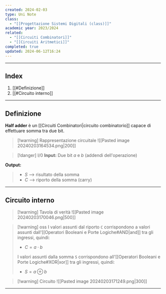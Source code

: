 ```yaml
---
created: 2024-02-03
type: Uni Note
class:
  - "[[Progettazione Sistemi Digitali (class)]]"
academic year: 2023/2024
related:
  - "[[Circuiti Combinatori]]"
  - "[[Circuiti Aritmetici]]"
completed: true
updated: 2024-06-12T16:24
---
```

---
## Index
1. [[#Definizione]]
2. [[#Circuito interno]]

---
## Definizione
**Half adder** è un [[Circuiti Combinatori|circuito combinatorio]] capace di effettuare somma tra due bit.

>[!warning] Rappresentazione circuitale
>![[Pasted image 20240203164534.png|200]]

>[!danger] I/0
**Input:**  Due bit *a* e *b* (addendi dell'operazione)
>
**Output:** 
>- *S* --> risultato della somma
>- *C* --> riporto della somma (carry)

---
## Circuito interno

>[!warning] Tavola di verità
>![[Pasted image 20240203170046.png|500]]

>[!warning] oss
>I valori assunti dal riporto `C` corrispondono a valori assunti dall'[[Operatori Booleani e Porte Logiche#AND|and]] tra gli ingressi, quindi:
>- $C = a \cdot b$ 
>
>I valori assunti dalla somma `S` corrispondono all'[[Operatori Booleani e Porte Logiche#XOR|xor]] tra gli ingressi, quindi:
>- $S = a \oplus b$

>[!warning] Circuito
>![[Pasted image 20240203171249.png|300]]

---